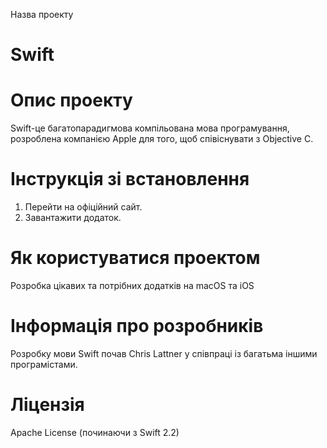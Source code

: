 Назва проекту 
# Swift

# Опис проекту 
Swift-це багатопарадигмова компільована мова програмування, розроблена компанією Apple для того, щоб співіснувати з Objective C.

 # Інструкція зі встановлення 
 1) Перейти на офіційний сайт.
 2) Завантажити додаток.

 # Як користуватися проектом 
 Розробка цікавих та потрібних додатків на macOS та iOS

 # Інформація про розробників 
 Розробку мови Swift почав Chris Lattner у співпраці із багатьма іншими програмістами.

 # Ліцензія 
 Apache License (починаючи з Swift 2.2)
